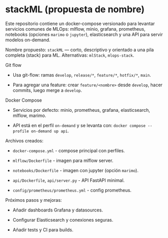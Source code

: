 # stackML (propuesta de nombre)

Este repositorio contiene un docker-compose versionado para levantar servicios comunes de MLOps: mlflow, minio, grafana, prometheus, notebooks (opciones `marimo` o `jupyter`), elasticsearch y una API para servir modelos on-demand.

Nombre propuesto: `stackML` — corto, descriptivo y orientado a una pila completa (stack) para ML. Alternativas: `mlStack`, `mlops-stack`.

Git flow

- Usa git-flow: ramas `develop`, `release/*`, `feature/*`, `hotfix/*`, `main`.

- Para agregar una feature: crear `feature/<nombre>` desde `develop`, hacer commits, luego merge a `develop`.

Docker Compose

- Servicios por defecto: minio, prometheus, grafana, elasticsearch, mlflow, marimo.

- API está en el perfil `on-demand` y se levanta con: `docker compose --profile on-demand up api`.

Archivos creados:

- `docker-compose.yml` - compose principal con perfiles.

- `mlflow/Dockerfile` - imagen para mlflow server.

- `notebooks/Dockerfile` - imagen con jupyter (opción `marimo`).

- `api/Dockerfile`, `api/server.py` - API FastAPI minimal.

- `config/prometheus/prometheus.yml` - config prometheus.

Próximos pasos y mejoras:

- Añadir dashboards Grafana y datasources.

- Configurar Elasticsearch y conexiones seguras.

- Añadir tests y CI para builds.
